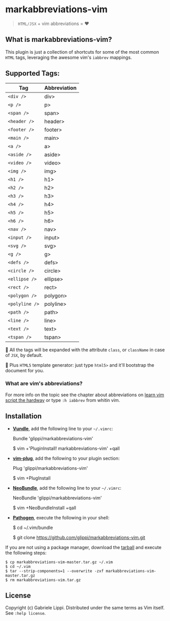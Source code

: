# markabbreviations-vim
> `HTML/JSX` + vim abbreviations = :hearts:

## What is markabbreviations-vim?
This plugin is just a collection of shortcuts for some of the most common `HTML` tags, leveraging the awesome vim's `iabbrev` mappings.

## Supported Tags:
| Tag | Abbreviation |
| --- | ------------ |
| `<div />` | div>
| `<p />`  | p>
| `<span />` | span>
| `<header />` | header>
| `<footer />` | footer>
| `<main />` | main>
| `<a />` | a>
| `<aside />` | aside>
| `<video />` | video>
| `<img />` | img>
| `<h1 />`  | h1>
| `<h2 />`  | h2>
| `<h3 />`  | h3>
| `<h4 />`  | h4>
| `<h5 />`  | h5>
| `<h6 />`  | h6>
| `<nav />` | nav>
| `<input />` | input>
| `<svg />` | svg>
| `<g />` | g>
| `<defs />` | defs>
| `<circle />` | circle>
| `<ellipse />` | ellipse>
| `<rect />` | rect>
| `<polygon />` | polygon>
| `<polyline />` | polyline>
| `<path />` | path>
| `<line />` | line>
| `<text />` | text>
| `<tspan />` | tspan>

:pushpin: All the tags will be expanded with the attribute `class`, or `className` in case of `JSX`, by default.

:gift: Plus `HTML5` template generator: just type `html5>` and it'll bootstrap the document for you.

### What are vim's abbreviations?
For more info on the topic see the chapter about abbreviations on [learn vim script the hardway](http://learnvimscriptthehardway.stevelosh.com/chapters/08.html) or type `:h iabbrev` from whitin vim.

## Installation
* [**Vundle**](https://github.com/gmarik/vundle), add the following line to your `~/.vimrc`:

    Bundle 'glippi/markabbreviations-vim'

    $ vim +'PluginInstall! markabbreviations-vim' +qall

* [**vim-plug**](https://github.com/junegunn/vim-plug), add the following to your plugin section:

    Plug 'glippi/markabbreviations-vim'

    $ vim +PlugInstall

* [**NeoBundle**](https://github.com/Shougo/neobundle.vim), add the following line to your `~/.vimrc`:

    NeoBundle 'glippi/markabbreviations-vim'

    $ vim +NeoBundleInstall +qall

* [**Pathogen**](https://github.com/tpope/vim-pathogen), execute the following in your shell:

    $ cd ~/.vim/bundle

    $ git clone https://github.com/glippi/markabbreviations-vim.git

If you are not using a package manager, download the [tarball](https://github.com/glippi/markabbreviations-vim/archive/master.tar.gz) and execute the following steps:

    $ cp markabbreviations-vim-master.tar.gz ~/.vim
    $ cd ~/.vim
    $ tar --strip-components=1 --overwrite -zxf markabbreviations-vim-master.tar.gz
    $ rm markabbreviations-vim.tar.gz


## License
Copyright (c) Gabriele Lippi. Distributed under the same terms as Vim itself. See `:help license`.
